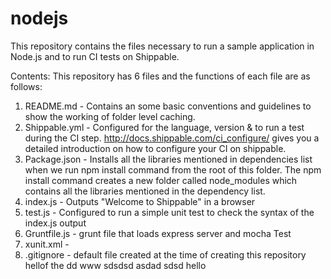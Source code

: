 # nodejs
This repository contains the files necessary to run a sample application in Node.js and to run CI tests on Shippable.


Contents:
This repository has 6 files and the functions of each file are as follows:

1. README.md - Contains an some basic conventions and guidelines to show the working of folder level caching.
2. Shippable.yml - Configured for the language, version & to run a test during the CI step. http://docs.shippable.com/ci_configure/ gives you a detailed introduction on how to configure your CI on shippable.
3. Package.json - Installs all the libraries mentioned in dependencies list when we run npm install command from the root of this folder. The npm install command creates a new folder called node_modules which contains all the libraries mentioned in the dependency list.
4. index.js - Outputs "Welcome to Shippable" in a browser
5. test.js - Configured to run a simple unit test to check the syntax of the index.js output
6. Gruntfile.js - grunt file that loads express server and mocha Test
7. xunit.xml - 
8. .gitignore - default file created at the time of creating this repository
hellof the
dd
www
sdsdsd
asdad
sdsd
hello
